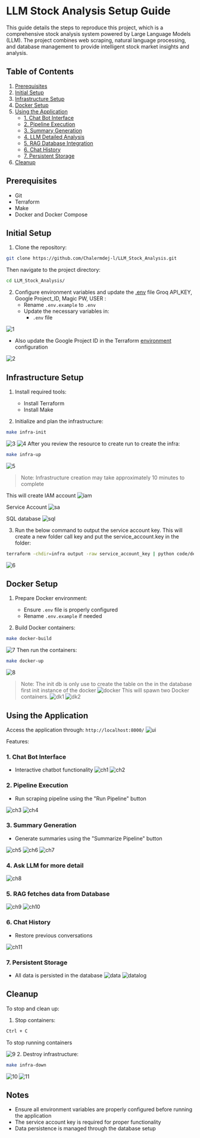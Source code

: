 # LLM Stock Analysis Setup Guide
This guide details the steps to reproduce this project, which is a comprehensive stock analysis system powered by Large Language Models (LLM). The project combines web scraping, natural language processing, and database management to provide intelligent stock market insights and analysis.

## Table of Contents
1. [Prerequisites](#prerequisites)
2. [Initial Setup](#initial-setup)
3. [Infrastructure Setup](#infrastructure-setup)
4. [Docker Setup](#docker-setup)
5. [Using the Application](#using-the-application)
   - [1. Chat Bot Interface](#1-chat-bot-interface)
   - [2. Pipeline Execution](#2-pipeline-execution)
   - [3. Summary Generation](#3-summary-generation)
   - [4. LLM Detailed Analysis](#4-ask-llm-for-more-detail)
   - [5. RAG Database Integration](#5-rag-fetches-data-from-database)
   - [6. Chat History](#6-chat-history)
   - [7. Persistent Storage](#7-persistent-storage)
6. [Cleanup](#cleanup)

## Prerequisites
- Git
- Terraform
- Make
- Docker and Docker Compose

## Initial Setup
1. Clone the repository:
```bash
git clone https://github.com/Chalermdej-l/LLM_Stock_Analysis.git
```
Then navigate to the project directory:
```bash
cd LLM_Stock_Analysis/
```

2. Configure environment variables and update the [.env](/.env.example) file Groq API_KEY, Google Project_ID, Magic PW, USER :
   - Rename `.env.example` to `.env`
   - Update the necessary variables in:
     - `.env` file
       
![1](/image/chainlit/1.png)

- Also update the Google Project ID in the Terraform [environment](/infra/terraform.tfvars) configuration
     
![2](/image/reproduce/2.png)
## Infrastructure Setup
1. Install required tools:
   - Install Terraform
   - Install Make

2. Initialize and plan the infrastructure:
```bash
make infra-init
```
![3](/image/reproduce/3.png)
![4](/image/reproduce/4.png)
After you review the resource to create run to create the infra:
```bash
make infra-up
```
![5](/image/reproduce/5.png)
> Note: Infrastructure creation may take approximately 10 minutes to complete

This will create IAM account
![iam](/image/resource/iam.png)

Service Account
![sa](/image/resource/sa.png)

SQL database
![sql](/image/resource/sql.png)


3. Run the below command to output the service account key. This will create a new folder call key and put the service_account.key in the folder:
```bash
terraform -chdir=infra output -raw service_account_key | python code/decode_key.py --encode_key="$(cat)"
```
![6](/image/reproduce/6.png)
## Docker Setup
1. Prepare Docker environment:
   - Ensure `.env` file is properly configured
   - Rename `.env.example` if needed

2. Build Docker containers:
```bash
make docker-build
```
![7](/image/reproduce/7.png)
Then run the containers:
```bash
make docker-up
```
![8](/image/reproduce/8.png)
> Note: The init db is only use to create the table on the in the database first init instance of the docker
![docker](/image/resource/docker.png)
This will spawn two Docker containers.
![dk1](/image/resource/chainlit.png)
![dk2](/image/resource/proxy.png)

## Using the Application
Access the application through: `http://localhost:8000/`
![ui](/image/resource/chainlit-ui.png)

Features:
### 1. Chat Bot Interface
   - Interactive chatbot functionality
![ch1](/image/chainlit/1.png)
![ch2](/image/chainlit/2.png)

### 2. Pipeline Execution
   - Run scraping pipeline using the "Run Pipeline" button
     
![ch3](/image/chainlit/3.png)
![ch4](/image/chainlit/4.png)
### 3. Summary Generation
   - Generate summaries using the "Summarize Pipeline" button

![ch5](/image/chainlit/5.png)
![ch6](/image/chainlit/6.png)
![ch7](/image/chainlit/7.png)

### 4. Ask LLM for more detail
 ![ch8](/image/chainlit/8.png)

### 5. RAG fetches data from Database
   
![ch9](/image/chainlit/9.png)
![ch10](/image/chainlit/10.png)   

### 6. Chat History
   - Restore previous conversations

  ![ch11](/image/chainlit/11.png)
### 7. Persistent Storage
   - All data is persisted in the database
  ![data](/image/resource/database.png)
  ![datalog](/image/resource/conversation-log.png)
## Cleanup
To stop and clean up:
1. Stop containers:
```bash
Ctrl + C 
```
To stop running containers

![9](/image/reproduce/9.png)
2. Destroy infrastructure:
```bash
make infra-down
```
![10](/image/reproduce/10.png)
![11](/image/reproduce/11.png)
## Notes
- Ensure all environment variables are properly configured before running the application
- The service account key is required for proper functionality
- Data persistence is managed through the database setup
